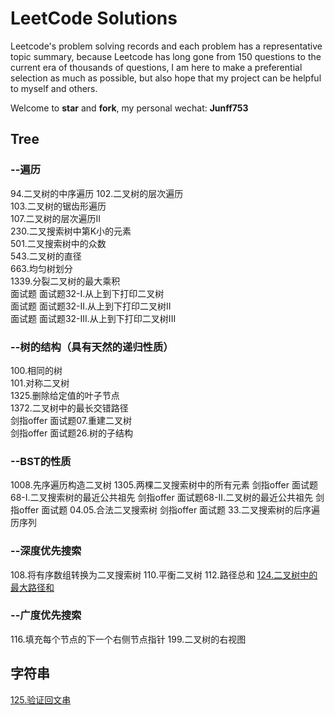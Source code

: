 # LeetCode Solutions

Leetcode's problem solving records and each problem has a representative topic summary, because Leetcode has long gone from 150 questions to the current era of thousands of questions, I am here to make a preferential selection as much as possible, but also hope that my project can be helpful to myself and others.

Welcome to **star** and **fork**, my personal wechat: **Junff753**

## Tree
### --遍历
94.二叉树的中序遍历 
102.二叉树的层次遍历   
103.二叉树的锯齿形遍历   
107.二叉树的层次遍历II   
230.二叉搜索树中第K小的元素   
501.二叉搜索树中的众数   
543.二叉树的直径   
663.均匀树划分   
1339.分裂二叉树的最大乘积   
面试题 面试题32-I.从上到下打印二叉树   
面试题 面试题32-II.从上到下打印二叉树II   
面试题 面试题32-III.从上到下打印二叉树III

### --树的结构（具有天然的递归性质） 
100.相同的树  
101.对称二叉树  
1325.删除给定值的叶子节点  
1372.二叉树中的最长交错路径  
剑指offer 面试题07.重建二叉树  
剑指offer 面试题26.树的子结构  

### --BST的性质
1008.先序遍历构造二叉树 
1305.两棵二叉搜索树中的所有元素 
剑指offer 面试题68-I.二叉搜索树的最近公共祖先 
剑指offer 面试题68-II.二叉树的最近公共祖先 
剑指offer 面试题 04.05.合法二叉搜索树 
剑指offer 面试题 33.二叉搜索树的后序遍历序列

### --深度优先搜索
108.将有序数组转换为二叉搜索树 
110.平衡二叉树 
112.路径总和 
[124.二叉树中的最大路径和](https://github.com/Junff97/leecode/blob/junff/leecode/lc124.java)

### --广度优先搜索
116.填充每个节点的下一个右侧节点指针 
199.二叉树的右视图

## 字符串

[125.验证回文串](https://github.com/Junff97/leecode/blob/junff/leecode/lc125.java)
